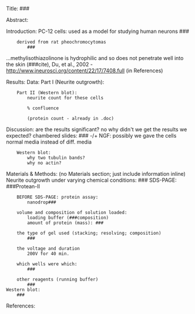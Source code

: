 Title: ###

Abstract:

Introduction:
    PC-12 cells:
        used as a model for studying human neurons
            ###

        derived from rat pheochromocytomas
            ###

...methylisothiazolinone is hydrophilic and so does not penetrate well into the skin (###cite), 
Du, et al., 2002 - http://www.jneurosci.org/content/22/17/7408.full (in References)

Results:
    Data:
        Part I (Neurite outgrowth):

        Part II (Western blot):
            neurite count for these cells

            % confluence

            (protein count - already in .doc)

Discussion:
    are the results significant? no
    why didn't we get the results we expected?
        chambered slides:
            ###
        -/+ NGF:
            possibly we gave the cells normal media instead of diff. media

        Western blot:
            why two tubulin bands?
            why no actin?


Materials & Methods:
    (no Materials section; just include information inline)
    Neurite outgrowth under varying chemical conditions:
        ###
    SDS-PAGE:
        ###Protean-II

        BEFORE SDS-PAGE: protein assay:
            nanodrop###

        volume and composition of solution loaded:
            loading buffer (###composition)
            amount of protein (mass): ###

        the type of gel used (stacking; resolving; composition)
            ###
        
        the voltage and duration
            200V for 40 min.

        which wells were which:
            ###
        
        other reagents (running buffer)
            ###
    Western blot:
        ###

References:


